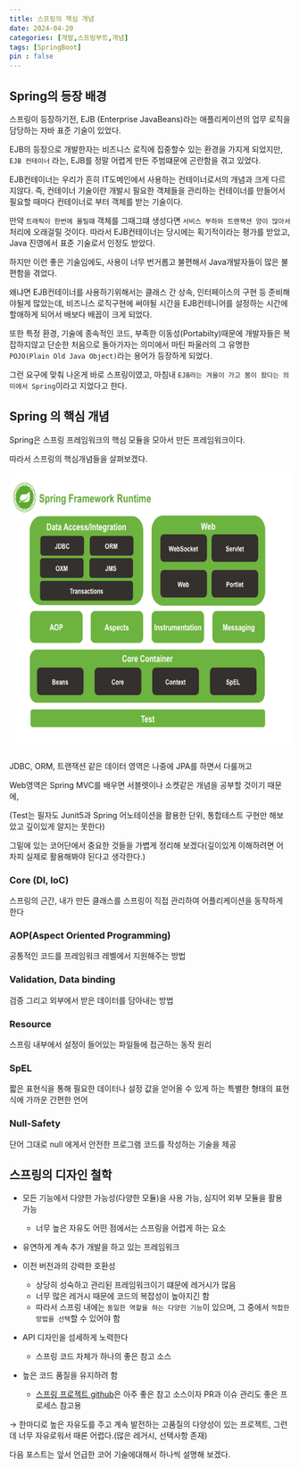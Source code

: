 ```yaml
---
title: 스프링의 핵심 개념
date: 2024-04-20
categories: [개발,스프링부트,개념]
tags: [SpringBoot]  
pin : false
---
```



## Spring의 등장 배경

스프링이 등장하기전, EJB (Enterprise JavaBeans)라는 애플리케이션의 업무 로직을 담당하는 자바 표준 기술이 있었다.

EJB의 등장으로 개발한자는 비즈니스 로직에 집중할수 있는 환경을 가지게 되었지만, `EJB 컨테이너` 라는, EJB를 정말 어렵게 만든 주범떄문에 곤란함을
겪고 있었다.

EJB컨테이너는 우리가 흔히 IT도메인에서 사용하는 컨테이너로서의 개념과 크게 다르지않다.
즉, 컨테이너 기술이란  개발시 필요한 객체들을 관리하는 컨테이너를 만들어서 필요할 때마다 컨테이너로 부터 객체를 받는 기술이다.

만약 `트래픽이 한번에 몰릴떄` 객체를 그때그떄 생성다면 `서비스 부하와 트랜잭션 양이 많아서` 처리에 오래걸릴 것이다.
따라서 EJB컨테이너는 당시에는 획기적이라는 평가를 받았고, Java 진영에서 표준 기술로서 인정도 받았다.

하지만 이런 좋은 기술임에도, 사용이 너무 번거롭고 불편해서 Java개발자들이 많은 불편함을 겪었다.

왜냐면 EJB컨테이너를 사용하기위해서는 클래스 간 상속, 인터페이스의 구현 등 준비해야될게 많았는데, 
비즈니스 로직구현에 써야될 시간을 EJB컨테니어를 설정하는 시간에 할애하게 되어서 배보다 배꼽이 크게 되었다.

또한 특정 환경, 기술에 종속적인 코드, 부족한 이동성(Portabilty)때문에 개발자들은 
복잡하지않고 단순한 처음으로 돌아가자는 의미에서 마틴 파울러의 그 유명한 `POJO(Plain Old Java Object)`라는 용어가 등장하게 되었다.

그런 요구에 맞춰 나온게 바로 스프링이였고, 마침내 `EJB라는 겨울이 가고 봄이 왔다는 의미에서 Spring`이라고 지었다고 한다.


## Spring 의 핵심 개념

Spring은 스프링 프레임워크의 핵심 모듈을 모아서 만든 프레임워크이다.

따라서 스프링의 핵심개념들을 살펴보겠다.

<div align='center'>
    <img src="../assets/img/spring.png"  height="500px">
</div>

JDBC, ORM, 트랜잭션 같은 데이터 영역은 나중에 JPA를 하면서 다룰꺼고

Web영역은 Spring MVC를 배우면 서블렛이나 소켓같은 개념을 공부할 것이기 때문에,

(Test는 필자도 Junit5과 Spring 어노테이션을 활용한 단위, 통합테스트 구현만 해보았고 
깊이있게 알지는 못한다)

그밑에 있는 코어단에서 중요한 것들을 가볍게 정리해 보겠다(깊이있게 이해하려면 어차피 실제로 활용해봐야 된다고 생각한다.)

### Core (DI, IoC)

스프링의 근간, 내가 만든 클래스를 스프링이 직접 관리하여 어플리케이션을 동작하게 한다

### AOP(Aspect Oriented Programming)

공통적인 코드를 프레임워크 레벨에서 지원해주는 방법

### Validation, Data binding

검증 그리고 외부에서 받은 데이터를 담아내는 방법

### Resource

스프링 내부에서 설정이 들어있는 파일들에 접근하는 동작 원리

### SpEL

짧은 표현식을 통해 필요한 데이터나 설정 값을 얻어올 수 있게 하는 특별한 형태의 표현식에 가까운 간편한 언어

### Null-Safety

단어 그대로 null 에게서 안전한 프로그램 코드를 작성하는 기술을 제공



## 스프링의 디자인 철학

- 모든 기능에서 다양한 가능성(다양한 모듈)을 사용 가능, 심지어 외부 모듈을 활용 가능
  - 너무 높은 자유도 어떤 점에서는 스프링을 어렵게 하는 요소
  
  
- 유연하게 계속 추가 개발을 하고 있는 프레임워크


- 이전 버전과의 강력한 호환성
  - 상당히 성숙하고 관리된 프레임워크이기 떄문에 레거시가 많음
  - 너무 많은 레거시 때문에 코드의 복잡성이 높아지긴 함
  - 따라서 스프링 내에는 `동일한 역할을 하는 다양한 기능`이 있으며, 그 중에서 `적합한 방법을 선택`할 수 있어야 함


- API 디자인을 섬세하게 노력한다
  - 스프링 코드 자체가 하나의 좋은 참고 소스


- 높은 코드 품질을 유지하려 함
  - [스프링 프로젝트 github](https://github.com/orgs/spring-projects/repositories)은 아주 좋은 참고 소스이자 PR과 이슈 관리도 좋은 프로세스 참고용

→ 한마디로 높은 자유도를 주고 계속 발전하는 고품질의 다양성이 있는 프로젝트, 그런데 너무 자유로워서 때론 어렵다.(많은 레거시, 선택사항 존재)


다음 포스트는 앞서 언급한 코어 기술에대해서 하나씩 설명해 보겠다.
